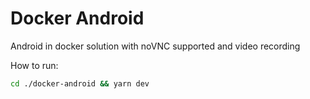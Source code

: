 # Docker Android

Android in docker solution with noVNC supported and video recording

How to run:

```bash
cd ./docker-android && yarn dev
```
